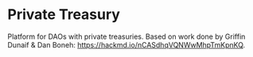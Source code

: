 # Private Treasury

Platform for DAOs with private treasuries. Based on work done by Griffin Dunaif & Dan Boneh: https://hackmd.io/nCASdhqVQNWwMhpTmKpnKQ. 
